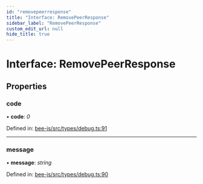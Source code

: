 ```yaml
---
id: "removepeerresponse"
title: "Interface: RemovePeerResponse"
sidebar_label: "RemovePeerResponse"
custom_edit_url: null
hide_title: true
---
```


# Interface: RemovePeerResponse

## Properties

### code

• **code**: *0*

Defined in: [bee-js/src/types/debug.ts:91](https://github.com/ethersphere/bee-js/blob/7260ee1/src/types/debug.ts#L91)

___

### message

• **message**: *string*

Defined in: [bee-js/src/types/debug.ts:90](https://github.com/ethersphere/bee-js/blob/7260ee1/src/types/debug.ts#L90)
